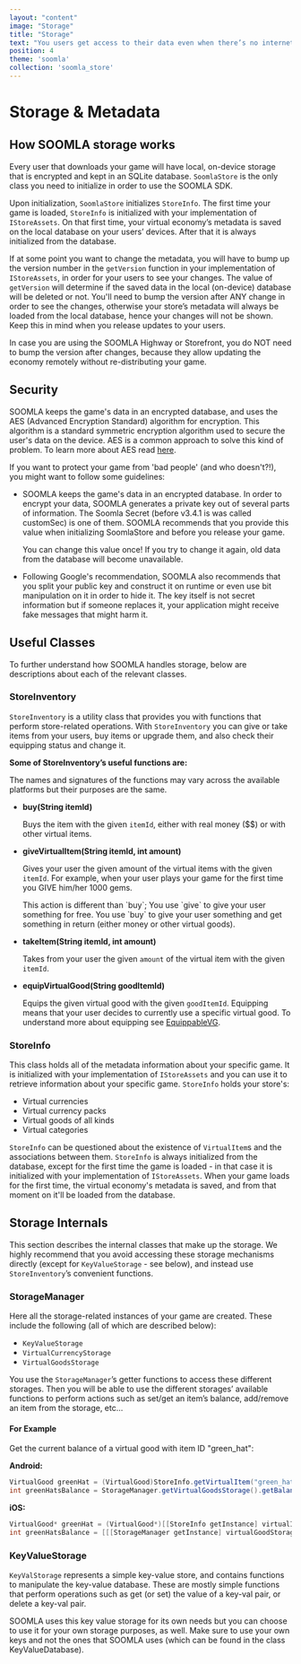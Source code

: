 ```yaml
---
layout: "content"
image: "Storage"
title: "Storage"
text: "You users get access to their data even when there’s no internet around. Our encrypted local storage is designed just for that."
position: 4
theme: 'soomla'
collection: 'soomla_store'
---
```


# **Storage & Metadata**

## How SOOMLA storage works

Every user that downloads your game will have local, on-device storage that is encrypted and kept in an SQLite database. `SoomlaStore` is the only class you need to initialize in order to use the SOOMLA SDK.

Upon initialization, `SoomlaStore` initializes `StoreInfo`. The first time your game is loaded, `StoreInfo` is initialized with your implementation of `IStoreAssets`. On that first time, your virtual economy’s metadata is saved on the local database on your users’ devices. After that it is always initialized from the database.

If at some point you want to change the metadata, you will have to bump up the version number in the `getVersion` function in your implementation of `IStoreAssets`, in order for your users to see your changes. The value of `getVersion` will determine if the saved data in the local (on-device) database will be deleted or not. You'll need to bump the version after ANY change in order to see the changes, otherwise your store’s metadata will always be loaded from the local database, hence your changes will not be shown. Keep this in mind when you release updates to your users.

<div class="info-box">In case you are using the SOOMLA Highway or Storefront, you do NOT need to bump the version after changes, because they allow updating the economy remotely without re-distributing your game.</div>

## Security

SOOMLA keeps the game's data in an encrypted database, and uses the AES (Advanced Encryption Standard) algorithm for encryption. This algorithm is a standard symmetric encryption algorithm used to secure the user's data on the device. AES is a common approach to solve this kind of problem. To learn more about AES read [here](http://en.wikipedia.org/wiki/Advanced_Encryption_Standard).

If you want to protect your game from 'bad people' (and who doesn't?!), you might want to follow some guidelines:

- SOOMLA keeps the game's data in an encrypted database. In order to encrypt your data, SOOMLA generates a private key out of several parts of information. The Soomla Secret (before v3.4.1 is was called customSec) is one of them. SOOMLA recommends that you provide this value when initializing SoomlaStore and before you release your game.

  <div class="warning-box">You can change this value once! If you try to change it again, old data from the database will become unavailable.</div>

- Following Google's recommendation, SOOMLA also recommends that you split your public key and construct it on runtime or even use bit manipulation on it in order to hide it. The key itself is not secret information but if someone replaces it, your application might receive fake messages that might harm it.

## **Useful Classes**
To further understand how SOOMLA handles storage, below are descriptions about each of the relevant classes.

### StoreInventory
`StoreInventory` is a utility class that provides you with functions that perform store-related operations. With `StoreInventory` you can give or take items from your users, buy items or upgrade them, and also check their equipping status and change it.

**Some of StoreInventory’s useful functions are:**

<div class="info-box">The names and signatures of the functions may vary across the available platforms but their purposes are the same.</div>

- **buy(String itemId)**

  Buys the item with the given `itemId`, either with real money ($$) or with other virtual items.

- **giveVirtualItem(String itemId, int amount)**

  Gives your user the given amount of the virtual items with the given `itemId`. For example, when your user plays your game for the first time you GIVE him/her 1000 gems.

    <div class="info-box">This action is different than `buy`; You use `give` to give your user something for free. You use `buy` to give your user something and get something in return (either money or other virtual goods).</div>

- **takeItem(String itemId, int amount)**

  Takes from your user the given `amount` of the virtual item with the given `itemId`.

- **equipVirtualGood(String goodItemId)**

  Equips the given virtual good with the given `goodItemId`. Equipping means that your user decides to currently use a specific virtual good. To understand more about equipping see [EquippableVG](/docs/soomla/store/EconomyModel#equippablevg).

### StoreInfo
This class holds all of the metadata information about your specific game. It is initialized with your implementation of `IStoreAssets` and you can use it to retrieve information about your specific game. `StoreInfo` holds your store's:

- Virtual currencies
- Virtual currency packs
- Virtual goods of all kinds
- Virtual categories

`StoreInfo` can be questioned about the existence of `VirtualItem`s and the associations between them.
`StoreInfo` is always initialized from the database, except for the first time the game is loaded - in that case it is initialized with your implementation of `IStoreAssets`. When your game loads for the first time, the virtual economy's metadata is saved, and from that moment on it'll be loaded from the database.

## **Storage Internals**

This section describes the internal classes that make up the storage. We highly recommend that you avoid accessing these storage mechanisms directly (except for `KeyValueStorage` - see below), and instead use `StoreInventory`’s convenient functions.

### StorageManager
Here all the storage-related instances of your game are created. These include the following (all of which are described below):

- `KeyValueStorage`
- `VirtualCurrencyStorage`
- `VirtualGoodsStorage`

You use the `StorageManager`’s getter functions to access these different storages. Then you will be able to use the different storages’ available functions to perform actions such as set/get an item’s balance, add/remove an item from the storage, etc…

#### **For Example**
Get the current balance of a virtual good with item ID "green_hat":

**Android:**

``` java
VirtualGood greenHat = (VirtualGood)StoreInfo.getVirtualItem("green_hat");
int greenHatsBalance = StorageManager.getVirtualGoodsStorage().getBalance(greenHat);
```

**iOS:**

``` objectivec
VirtualGood* greenHat = (VirtualGood*)[[StoreInfo getInstance] virtualItemWithId:@"green_hat"];
int greenHatsBalance = [[[StorageManager getInstance] virtualGoodStorage] balanceForItem:greenHat];
```

### KeyValueStorage

`KeyValStorage` represents a simple key-value store, and contains functions to manipulate the key-value database. These are mostly simple functions that perform operations such as get (or set) the value of a key-val pair, or delete a key-val pair.

<div class="info-box">SOOMLA uses this key value storage for its own needs but you can choose to use it for your own storage purposes, as well. Make sure to use your own keys and not the ones that SOOMLA uses (which can be found in the class KeyValueDatabase).</div>
